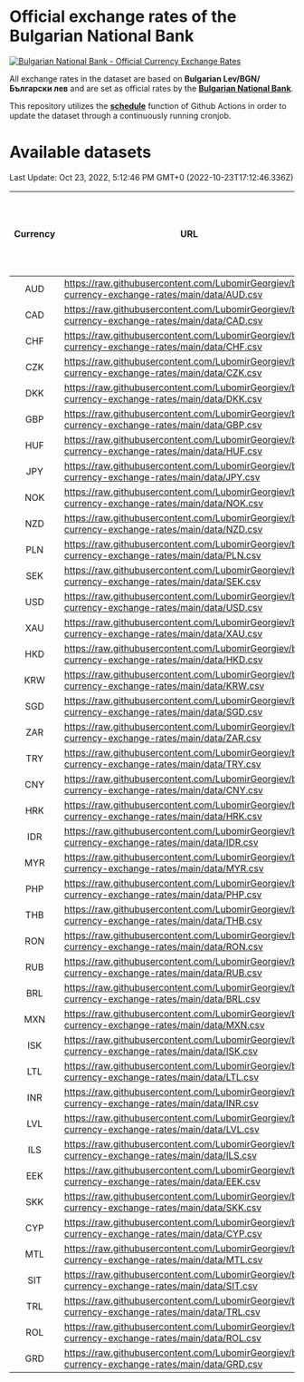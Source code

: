 # Official exchange rates of the Bulgarian National Bank

[![Bulgarian National Bank - Official Currency Exchange Rates](https://github.com/LubomirGeorgiev/bnb-currency-exchange-rates/actions/workflows/update-rates.yml/badge.svg?branch=main)](https://github.com/LubomirGeorgiev/bnb-currency-exchange-rates/actions/workflows/update-rates.yml)

All exchange rates in the dataset are based on **Bulgarian Lev/BGN/Български лев** and are set as official rates by the [**Bulgarian National Bank**](https://www.bnb.bg/Statistics/StExternalSector/StExchangeRates/StERForeignCurrencies/index.htm?toLang=_EN).

This repository utilizes the [**schedule**](https://docs.github.com/en/actions/reference/events-that-trigger-workflows) function of Github Actions in order to update the dataset through a continuously running cronjob.

# Available datasets

<!-- START LINKS (DO NOT EVER FU*ING DELETE THIS COMMENT FOR THE LOVE OF YOUR LIFE!!! IF YOU ARE CURIOS HOW IT WORKS, YOU CAN HAVE A LOOK AT ./src/updateReadme.ts) -->

Last Update: Oct 23, 2022, 5:12:46 PM GMT+0 (2022-10-23T17:12:46.336Z)

| Currency | URL                                                                                             | Number of records | Number of missing days that were filled in |
| :------: | ----------------------------------------------------------------------------------------------- | :---------------: | :----------------------------------------: |
|   AUD    | https://raw.githubusercontent.com/LubomirGeorgiev/bnb-currency-exchange-rates/main/data/AUD.csv |       8291        |                    2559                    |
|   CAD    | https://raw.githubusercontent.com/LubomirGeorgiev/bnb-currency-exchange-rates/main/data/CAD.csv |       8291        |                    2559                    |
|   CHF    | https://raw.githubusercontent.com/LubomirGeorgiev/bnb-currency-exchange-rates/main/data/CHF.csv |       8291        |                    2559                    |
|   CZK    | https://raw.githubusercontent.com/LubomirGeorgiev/bnb-currency-exchange-rates/main/data/CZK.csv |       8291        |                    2559                    |
|   DKK    | https://raw.githubusercontent.com/LubomirGeorgiev/bnb-currency-exchange-rates/main/data/DKK.csv |       8291        |                    2559                    |
|   GBP    | https://raw.githubusercontent.com/LubomirGeorgiev/bnb-currency-exchange-rates/main/data/GBP.csv |       8291        |                    2559                    |
|   HUF    | https://raw.githubusercontent.com/LubomirGeorgiev/bnb-currency-exchange-rates/main/data/HUF.csv |       8291        |                    2559                    |
|   JPY    | https://raw.githubusercontent.com/LubomirGeorgiev/bnb-currency-exchange-rates/main/data/JPY.csv |       8291        |                    2559                    |
|   NOK    | https://raw.githubusercontent.com/LubomirGeorgiev/bnb-currency-exchange-rates/main/data/NOK.csv |       8291        |                    2559                    |
|   NZD    | https://raw.githubusercontent.com/LubomirGeorgiev/bnb-currency-exchange-rates/main/data/NZD.csv |       8291        |                    2559                    |
|   PLN    | https://raw.githubusercontent.com/LubomirGeorgiev/bnb-currency-exchange-rates/main/data/PLN.csv |       8291        |                    2559                    |
|   SEK    | https://raw.githubusercontent.com/LubomirGeorgiev/bnb-currency-exchange-rates/main/data/SEK.csv |       8291        |                    2559                    |
|   USD    | https://raw.githubusercontent.com/LubomirGeorgiev/bnb-currency-exchange-rates/main/data/USD.csv |       8291        |                    2559                    |
|   XAU    | https://raw.githubusercontent.com/LubomirGeorgiev/bnb-currency-exchange-rates/main/data/XAU.csv |       8291        |                    2561                    |
|   HKD    | https://raw.githubusercontent.com/LubomirGeorgiev/bnb-currency-exchange-rates/main/data/HKD.csv |       7989        |                    2468                    |
|   KRW    | https://raw.githubusercontent.com/LubomirGeorgiev/bnb-currency-exchange-rates/main/data/KRW.csv |       7989        |                    2468                    |
|   SGD    | https://raw.githubusercontent.com/LubomirGeorgiev/bnb-currency-exchange-rates/main/data/SGD.csv |       7989        |                    2468                    |
|   ZAR    | https://raw.githubusercontent.com/LubomirGeorgiev/bnb-currency-exchange-rates/main/data/ZAR.csv |       7989        |                    2468                    |
|   TRY    | https://raw.githubusercontent.com/LubomirGeorgiev/bnb-currency-exchange-rates/main/data/TRY.csv |       6471        |                    1998                    |
|   CNY    | https://raw.githubusercontent.com/LubomirGeorgiev/bnb-currency-exchange-rates/main/data/CNY.csv |       6351        |                    1962                    |
|   HRK    | https://raw.githubusercontent.com/LubomirGeorgiev/bnb-currency-exchange-rates/main/data/HRK.csv |       6351        |                    1962                    |
|   IDR    | https://raw.githubusercontent.com/LubomirGeorgiev/bnb-currency-exchange-rates/main/data/IDR.csv |       6351        |                    1962                    |
|   MYR    | https://raw.githubusercontent.com/LubomirGeorgiev/bnb-currency-exchange-rates/main/data/MYR.csv |       6351        |                    1962                    |
|   PHP    | https://raw.githubusercontent.com/LubomirGeorgiev/bnb-currency-exchange-rates/main/data/PHP.csv |       6351        |                    1962                    |
|   THB    | https://raw.githubusercontent.com/LubomirGeorgiev/bnb-currency-exchange-rates/main/data/THB.csv |       6351        |                    1962                    |
|   RON    | https://raw.githubusercontent.com/LubomirGeorgiev/bnb-currency-exchange-rates/main/data/RON.csv |       6292        |                    1944                    |
|   RUB    | https://raw.githubusercontent.com/LubomirGeorgiev/bnb-currency-exchange-rates/main/data/RUB.csv |       6117        |                    1888                    |
|   BRL    | https://raw.githubusercontent.com/LubomirGeorgiev/bnb-currency-exchange-rates/main/data/BRL.csv |       5385        |                    1669                    |
|   MXN    | https://raw.githubusercontent.com/LubomirGeorgiev/bnb-currency-exchange-rates/main/data/MXN.csv |       5385        |                    1669                    |
|   ISK    | https://raw.githubusercontent.com/LubomirGeorgiev/bnb-currency-exchange-rates/main/data/ISK.csv |       5290        |                    1636                    |
|   LTL    | https://raw.githubusercontent.com/LubomirGeorgiev/bnb-currency-exchange-rates/main/data/LTL.csv |       5147        |                    1576                    |
|   INR    | https://raw.githubusercontent.com/LubomirGeorgiev/bnb-currency-exchange-rates/main/data/INR.csv |       5021        |                    1558                    |
|   LVL    | https://raw.githubusercontent.com/LubomirGeorgiev/bnb-currency-exchange-rates/main/data/LVL.csv |       4782        |                    1462                    |
|   ILS    | https://raw.githubusercontent.com/LubomirGeorgiev/bnb-currency-exchange-rates/main/data/ILS.csv |       4296        |                    1338                    |
|   EEK    | https://raw.githubusercontent.com/LubomirGeorgiev/bnb-currency-exchange-rates/main/data/EEK.csv |       3992        |                    1218                    |
|   SKK    | https://raw.githubusercontent.com/LubomirGeorgiev/bnb-currency-exchange-rates/main/data/SKK.csv |       2968        |                    910                     |
|   CYP    | https://raw.githubusercontent.com/LubomirGeorgiev/bnb-currency-exchange-rates/main/data/CYP.csv |       2902        |                    886                     |
|   MTL    | https://raw.githubusercontent.com/LubomirGeorgiev/bnb-currency-exchange-rates/main/data/MTL.csv |       2600        |                    795                     |
|   SIT    | https://raw.githubusercontent.com/LubomirGeorgiev/bnb-currency-exchange-rates/main/data/SIT.csv |       2540        |                    776                     |
|   TRL    | https://raw.githubusercontent.com/LubomirGeorgiev/bnb-currency-exchange-rates/main/data/TRL.csv |       1818        |                    559                     |
|   ROL    | https://raw.githubusercontent.com/LubomirGeorgiev/bnb-currency-exchange-rates/main/data/ROL.csv |       1697        |                    524                     |
|   GRD    | https://raw.githubusercontent.com/LubomirGeorgiev/bnb-currency-exchange-rates/main/data/GRD.csv |        361        |                    109                     |

<!-- END LINKS (DO NOT EVER FU*ING DELETE THIS COMMENT FOR THE LOVE OF YOUR LIFE!!! IF YOU ARE CURIOS HOW IT WORKS, YOU CAN HAVE A LOOK AT ./src/updateReadme.ts) -->
